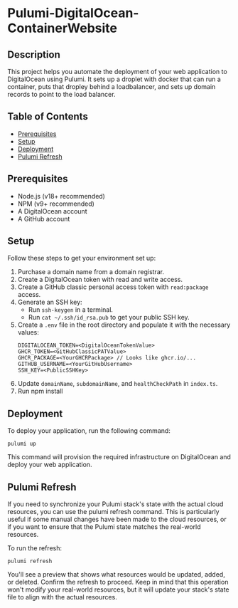 # Pulumi-DigitalOcean-ContainerWebsite

## Description

This project helps you automate the deployment of your web application to DigitalOcean using Pulumi. It sets up a droplet with docker that can run a container, puts that dropley behind a loadbalancer, and sets up domain records to point to the load balancer.

## Table of Contents

- [Prerequisites](#prerequisites)
- [Setup](#setup)
- [Deployment](#deployment)
- [Pulumi Refresh](#pulumi-refresh)

## Prerequisites

- Node.js (v18+ recommended)
- NPM (v9+ recommended)
- A DigitalOcean account
- A GitHub account

## Setup

Follow these steps to get your environment set up:

1. Purchase a domain name from a domain registrar.
2. Create a DigitalOcean token with read and write access.
3. Create a GitHub classic personal access token with `read:package` access.
4. Generate an SSH key:
   - Run `ssh-keygen` in a terminal.
   - Run `cat ~/.ssh/id_rsa.pub` to get your public SSH key.
5. Create a `.env` file in the root directory and populate it with the necessary values:
   ```
   DIGITALOCEAN_TOKEN=<DigitalOceanTokenValue>
   GHCR_TOKEN=<GitHubClassicPATValue>
   GHCR_PACKAGE=<YourGHCRPackage> // Looks like ghcr.io/...
   GITHUB_USERNAME=<YourGitHubUsername>
   SSH_KEY=<PublicSSHKey>
   ```
6. Update `domainName`, `subdomainName`, and `healthCheckPath` in `index.ts`.
7. Run npm install

## Deployment

To deploy your application, run the following command:

```
pulumi up
```

This command will provision the required infrastructure on DigitalOcean and deploy your web application.

## Pulumi Refresh

If you need to synchronize your Pulumi stack's state with the actual cloud resources, you can use the pulumi refresh command. This is particularly useful if some manual changes have been made to the cloud resources, or if you want to ensure that the Pulumi state matches the real-world resources.

To run the refresh:

```
pulumi refresh
```

You'll see a preview that shows what resources would be updated, added, or deleted. Confirm the refresh to proceed. Keep in mind that this operation won't modify your real-world resources, but it will update your stack's state file to align with the actual resources.

